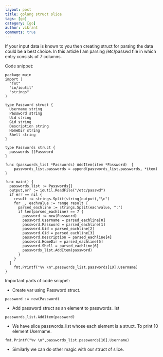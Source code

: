 ```yaml
---
layout: post
title: golang struct slice
tags: [go]
category: [go]
author: vikrant
comments: true
--- 
```


If your input data is known to you then creating struct for parsing the data could be a best choice. In this article I am parsing /etc/passwd file in which entry consists of 7 columns. 

Code snippet: 

~~~
package main
import (
  "fmt"
  "io/ioutil"
  "strings"
)

type Password struct {
  Username string
  Password string
  Uid string
  Gid string
  Description string
  HomeDir string
  Shell string
}

type Passwords struct {
  passwords []Password
}

func (passwords_list *Passwords) AddItem(item *Password)  {
    passwords_list.passwords = append(passwords_list.passwords, *item)
}

func main() {
  passwords_list := Passwords{}
  output,err := ioutil.ReadFile("/etc/passwd")
  if err == nil {
    result := strings.Split(string(output),"\n")
    for _, eachvalue := range result {
      parsed_eachline := strings.Split(eachvalue, ":")
      if len(parsed_eachline) == 7 {
        password := new(Password)
        password.Username = parsed_eachline[0]
        password.Password = parsed_eachline[1]
        password.Uid = parsed_eachline[2]
        password.Gid = parsed_eachline[3]
        password.Description = parsed_eachline[4]
        password.HomeDir = parsed_eachline[5]
        password.Shell = parsed_eachline[6]
        passwords_list.AddItem(password)
      }
    }
  }
    fmt.Printf("%v \n",passwords_list.passwords[10].Username)
}
~~~

Important parts of code snippet:

- Create var using Password struct.

~~~
password := new(Password)
~~~

- Add password struct as an element to passwords_list

~~~
passwords_list.AddItem(password)
~~~

- We have slice passwords_list whose each element is a struct. To print 10 element Username. 

~~~
fmt.Printf("%v \n",passwords_list.passwords[10].Username)
~~~

- Similarly we can do other magic with our struct of slice. 
